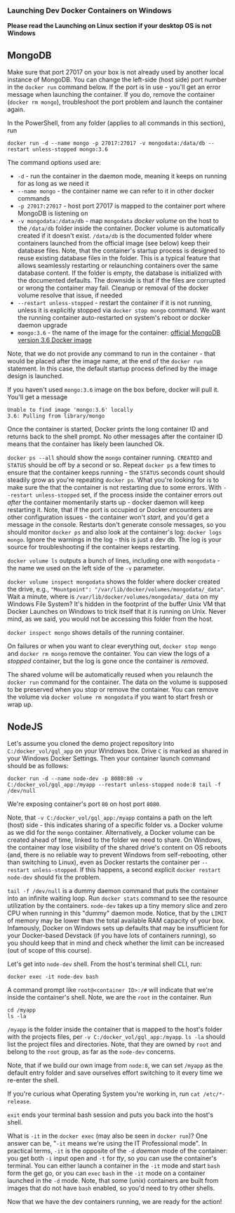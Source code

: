 ### Launching Dev Docker Containers on Windows

**Please read the Launching on Linux section if your desktop OS is not Windows**

## MongoDB

Make sure that port 27017 on your box is not already used by another local instance of MongoDB. You can change the left-side (host side) port number in the `docker run` command below. If the port is in use - you'll get an error message when launching the container. If you do, remove the container (`docker rm mongo`), troubleshoot the port problem and launch the container again.

In the PowerShell, from any folder (applies to all commands in this section), run
```
docker run -d --name mongo -p 27017:27017 -v mongodata:/data/db --restart unless-stopped mongo:3.6
```

The command options used are:

- `-d` - run the container in the daemon mode, meaning it keeps on running for as long as we need it
- `--name mongo` - the container name we can refer to it in other docker commands
- `-p 27017:27017` - host port 27017 is mapped to the container port where MongoDB is listening on
- `-v mongodata:/data/db` - map `mongodata` *docker volume* on the host to the `/data/db` folder inside the container. Docker volume is automatically created if it doesn't exist. `/data/db` is the documented folder where containers launched from the official image (see below) keep their database files. Note, that the container's startup process is designed to reuse existing database files in the folder. This is a typical feature that allows seamlessly restarting or relaunching containers over the same database content. If the folder is empty, the database is initialized with the documented defaults. The downside is that if the files are corrupted or wrong the container may fail. Cleanup or removal of the docker volume resolve that issue, if needed
- `--restart unless-stopped` - restart the container if it is not running, unless it is explicitly stopped via `docker stop mongo` command. We want the running container auto-restarted on system's reboot or docker daemon upgrade
- `mongo:3.6` - the name of the image for the container: [official MongoDB version 3.6 Docker image](https://hub.docker.com/r/library/mongo/tags/3.6/)

Note, that we do not provide any command to run in the container - that would be placed after the image name, at the end of the `docker run` statement. In this case, the default startup process defined by the image design is launched. 

If you haven't used `mongo:3.6` image on the box before, docker will pull it. You'll get a message
```
Unable to find image 'mongo:3.6' locally
3.6: Pulling from library/mongo
```

Once the container is started, Docker prints the long container ID and returns back to the shell prompt. No other messages after the container ID means that the container has likely been launched Ok.

`docker ps --all` should show the `mongo` container running. `CREATED` and `STATUS` should be off by a second or so. Repeat `docker ps` a few times to ensure that the container keeps running - the `STATUS` seconds count should steadily grow as you're repeating `docker ps`. What you're looking for is to make sure the that the container is not restarting due to some errors. With `--restart unless-stopped` set, if the process inside the container errors out *after* the container momentarily starts up - docker daemon will keep restarting it. Note, that if the port is occupied or Docker encounters are other configuration issues - the container won't *start*, and you'd get a message in the console. Restarts don't generate console messages, so you should monitor `docker ps` and also look at the container's log: `docker logs mongo`. Ignore the warnings in the log - this is just a dev db. The log is your source for troubleshooting if the container keeps restarting.

`docker volume ls` outputs a bunch of lines, including one with `mongodata` - the name we used on the left side of the `-v` parameter.

`docker volume inspect mongodata` shows the folder where docker created the drive, e.g., `"Mountpoint": "/var/lib/docker/volumes/mongodata/_data"`. Wait a minute, where is `/var/lib/docker/volumes/mongodata/_data` on my Windows File System? It's hidden in the footprint of the buffer Unix VM that Docker Launches on Windows to trick itself that it is running on Unix. Never mind, as we said, you would not be accessing this folder from the host.

`docker inspect mongo` shows details of the running container.

On failures or when you want to clear everything out, `docker stop mongo` and `docker rm mongo` remove the container. You can view the logs of a *stopped* container, but the log is gone once the container is *removed*.

The shared volume will be automatically reused when you relaunch the `docker run` command for the container. The data on the volume is supposed to be preserved when you stop or remove the container. You can remove the volume via `docker volume rm mongodata` if you want to start fresh or wrap up.

## NodeJS

Let's assume you cloned the demo project repository into `C:/docker_vol/gql_app` on your Windows box. Drive `C` is marked as shared in your Windows Docker Settings. Then your container launch command should be as follows:

```
docker run -d --name node-dev -p 8080:80 -v C:/docker_vol/gql_app:/myapp --restart unless-stopped node:8 tail -f /dev/null
```

We're exposing container's port `80` on host port `8080`.

Note, that `-v C:/docker_vol/gql_app:/myapp` contains a path on the left (host) side - this indicates sharing of a specific folder vs. a Docker volume as we did for the `mongo` container. Alternatively, a Docker volume can be created ahead of time, linked to the folder we need to share. On Windows, the container may lose visibility of the shared drive's content on OS reboots (and, there is no reliable way to prevent Windows from self-rebooting, other than switching to Linux), even as Docker restarts the container per `--restart unless-stopped`. If this happens, a second explicit `docker restart node-dev` should fix the problem.

`tail -f /dev/null` is a dummy daemon command that puts the container into an infinite waiting loop. Run `docker stats` command to see the resource utilization by the containers. `node-dev` takes up a tiny memory slice and zero CPU when running in this "dummy" daemon mode. Notice, that by the `LIMIT` of memory may be lower than the total available RAM capacity of your box. Infamously, Docker on Windows sets up defaults that may be insufficient for your Docker-based Devstack (if you have lots of containers running), so you should keep that in mind and check whether the limit can be increased (out of scope of this course).

Let's get into `node-dev` shell. From the host's terminal shell CLI, run:
```
docker exec -it node-dev bash
```

A command prompt like `root@<container ID>:/#` will indicate that we're inside the container's shell. Note, we are the `root` in the container. Run
```
cd /myapp
ls -la
```

`/myapp` is the folder inside the container that is mapped to the host's folder with the projects files, per `-v C:/docker_vol/gql_app:/myapp`. `ls -la` should list the project files and directories. Note, that they are owned by `root` and belong to the `root` group, as far as the `node-dev` concerns.

Note, that if we build our own image from `node:8`, we can set `/myapp` as the default entry folder and save ourselves effort switching to it every time we re-enter the shell. 

If you're curious what Operating System you're working in, run `cat /etc/*-release`.

`exit` ends your terminal bash session and puts you back into the host's shell.

What is `-it` in the `docker exec` (may also be seen in `docker run`)? One answer can be, "`-it` means we're using the IT Professional mode". In practical terms, `-it` is the opposite of the `-d` *daemon* mode of the container: you get both `-i` input open and `-t` for *tty*, so you can use the container's terminal. You can either launch a container in the `-it` mode and start `bash` form the get go, or you can `exec` `bash` in the `-it` mode on a container launched in the `-d` mode. Note, that some (unix) containers are built from images that do not have `bash` enabled, so you'd need to try other shells.

Now that we have the dev containers running, we are ready for the action!


